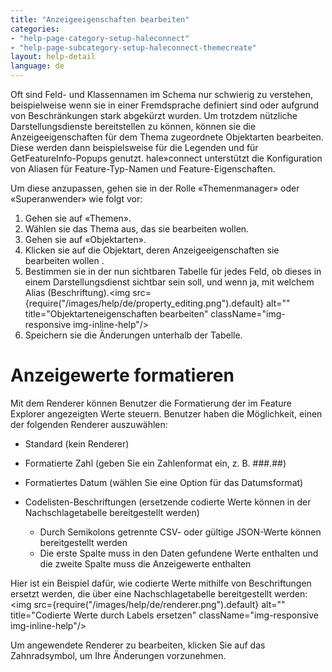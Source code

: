 ```yaml
---
title: "Anzeigeeigenschaften bearbeiten"
categories:
- "help-page-category-setup-haleconnect"
- "help-page-subcategory-setup-haleconnect-themecreate"
layout: help-detail
language: de
---
```


Oft sind Feld- und Klassennamen im Schema nur schwierig zu verstehen, beispielweise wenn sie in einer Fremdsprache definiert sind oder aufgrund von Beschränkungen stark abgekürzt wurden. Um trotzdem nützliche Darstellungsdienste bereitstellen zu können, können sie die Anzeigeeigenschaften für dem Thema zugeordnete Objektarten bearbeiten. Diese werden dann beispielsweise für die Legenden und für GetFeatureInfo-Popups genutzt. hale»connect unterstützt die Konfiguration von Aliasen für Feature-Typ-Namen und Feature-Eigenschaften.

Um diese anzupassen, gehen sie in der Rolle &laquo;Themenmanager&raquo; oder &laquo;Superanwender&raquo; wie folgt vor:

1.	Gehen sie auf &laquo;Themen&raquo;.
2.	Wählen sie das Thema aus, das sie bearbeiten wollen.
3.	Gehen sie auf &laquo;Objektarten&raquo;.
4.	Klicken sie auf die Objektart, deren Anzeigeeigenschaften sie bearbeiten wollen .
5.	Bestimmen sie in der nun sichtbaren Tabelle für jedes Feld, ob dieses in einem Darstellungsdienst sichtbar sein soll, und wenn ja, mit welchem Alias (Beschriftung).<img src={require("/images/help/de/property_editing.png").default} alt="" title="Objektarteneigenschaften bearbeiten" className="img-responsive img-inline-help"/>
6.	Speichern sie die Änderungen unterhalb der Tabelle.

# Anzeigewerte formatieren #

Mit dem Renderer können Benutzer die Formatierung der im Feature Explorer angezeigten Werte steuern. Benutzer haben die Möglichkeit, einen der folgenden Renderer auszuwählen:

* Standard (kein Renderer)
* Formatierte Zahl (geben Sie ein Zahlenformat ein, z. B. ###.##)
* Formatiertes Datum (wählen Sie eine Option für das Datumsformat)
* Codelisten-Beschriftungen (ersetzende codierte Werte können in der Nachschlagetabelle bereitgestellt werden)

     * Durch Semikolons getrennte CSV- oder gültige JSON-Werte können bereitgestellt werden
     * Die erste Spalte muss in den Daten gefundene Werte enthalten und die zweite Spalte muss die Anzeigewerte enthalten

Hier ist ein Beispiel dafür, wie codierte Werte mithilfe von Beschriftungen ersetzt werden, die über eine Nachschlagetabelle bereitgestellt werden:
<img src={require("/images/help/de/renderer.png").default} alt="" title="Codierte Werte durch Labels ersetzen" className="img-responsive img-inline-help"/>

Um angewendete Renderer zu bearbeiten, klicken Sie auf das Zahnradsymbol, um Ihre Änderungen vorzunehmen.
